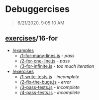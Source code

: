# Debuggercises 

> 6/21/2020, 9:05:10 AM 

## [exercises](../README.md)/16-for 

- [/examples](./examples/README.md)
  - [/1-for-many-lines.js](./examples/README.md#1-for-many-linesjs) - _pass_ 
  - [/2-for-one-line.js](./examples/README.md#2-for-one-linejs) - _pass_ 
  - [/3-for-infinite.js](./examples/README.md#3-for-infinitejs) - _too much iteration_ 
- [/exercises](./exercises/README.md)
  - [/1-write-tests.js](./exercises/README.md#1-write-testsjs) - _incomplete_ 
  - [/2-fix-the-bugs.js](./exercises/README.md#2-fix-the-bugsjs) - _error_ 
  - [/3-pass-tests.js](./exercises/README.md#3-pass-testsjs) - _incomplete_ 
  - [/4-pass-tests.js](./exercises/README.md#4-pass-testsjs) - _incomplete_ 
